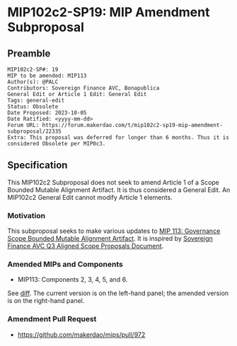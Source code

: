 # MIP102c2-SP19: MIP Amendment Subproposal

## Preamble

```
MIP102c2-SP#: 19
MIP to be amended: MIP113
Author(s): @PALC
Contributors: Sovereign Finance AVC, Bonapublica
General Edit or Article 1 Edit: General Edit
Tags: general-edit
Status: Obsolete
Date Proposed: 2023-10-05
Date Ratified: <yyyy-mm-dd>
Forum URL: https://forum.makerdao.com/t/mip102c2-sp19-mip-amendment-subproposal/22335
Extra: This proposal was deferred for longer than 6 months. Thus it is considered Obsolete per MIP0c3.
```

## Specification

This MIP102c2 Subproposal does not seek to amend Article 1 of a Scope Bounded Mutable Alignment Artifact. It is thus considered a General Edit. An MIP102c2 General Edit cannot modify Article 1 elements.

### Motivation

This subproposal seeks to make various updates to [MIP 113: Governance Scope Bounded Mutable Alignment Artifact](https://mips.makerdao.com/mips/details/MIP113). It is inspired by [Sovereign Finance AVC Q3 Aligned Scope Proposals Document](https://governance-seedlatam.notion.site/Q3-Sovereign-Finance-AVC-Aligned-Scope-Proposals-Document-b30afb0b07d5467f877be31ba7598dd6).

### Amended MIPs and Components

* MIP113: Components 2, 3, 4, 5, and 6.

See [diff](https://github.com/makerdao/mips/pull/972/files?diff=split&w=0). The current version is on the left-hand panel; the amended version is on the right-hand panel.

### Amendment Pull Request

- https://github.com/makerdao/mips/pull/972
